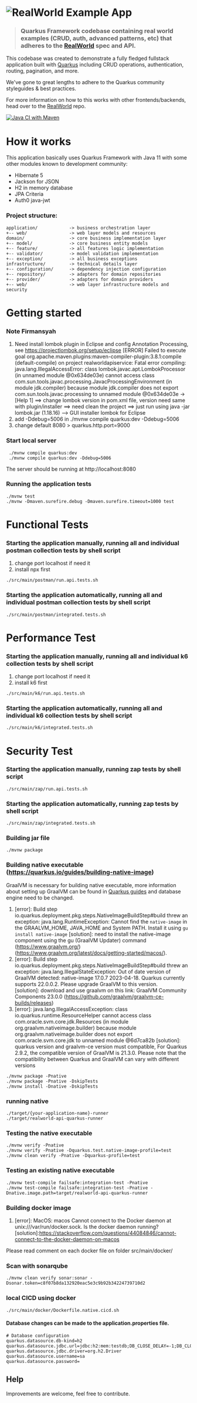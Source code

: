 # ![RealWorld Example App](quarkus-logo.png)

> ### Quarkus Framework codebase containing real world examples (CRUD, auth, advanced patterns, etc) that adheres to the [RealWorld](https://github.com/gothinkster/realworld) spec and API.

This codebase was created to demonstrate a fully fledged fullstack application built with [Quarkus](https://quarkus.io/)
including CRUD operations, authentication, routing, pagination, and more.

We've gone to great lengths to adhere to the Quarkus community styleguides & best practices.

For more information on how to this works with other frontends/backends, head over to
the [RealWorld](https://github.com/gothinkster/realworld) repo.

[![Java CI with Maven](https://github.com/diegocamara/realworld-api-quarkus/actions/workflows/maven.yml/badge.svg)](https://github.com/diegocamara/realworld-api-quarkus/actions/workflows/maven.yml)

# How it works

This application basically uses Quarkus Framework with Java 11 with some other modules known to development community:

* Hibernate 5
* Jackson for JSON
* H2 in memory database
* JPA Criteria
* Auth0 java-jwt

### Project structure:

```
application/            -> business orchestration layer
+-- web/                -> web layer models and resources
domain/                 -> core business implementation layer
+-- model/              -> core business entity models
+-- feature/            -> all features logic implementation
+-- validator/          -> model validation implementation 
+-- exception/          -> all business exceptions
infrastructure/         -> technical details layer
+-- configuration/      -> dependency injection configuration
+-- repository/         -> adapters for domain repositories
+-- provider/           -> adapters for domain providers
+-- web/                -> web layer infrastructure models and security
```

# Getting started
### Note Firmansyah 
1. Need install lombok plugin in Eclipse and config Annotation Processing, see https://projectlombok.org/setup/eclipse
[ERROR] Failed to execute goal org.apache.maven.plugins:maven-compiler-plugin:3.8.1:compile (default-compile) on project realworldapiservice: 
Fatal error compiling: java.lang.IllegalAccessError: class lombok.javac.apt.LombokProcessor (in unnamed module @0x634de03e) cannot access class 
com.sun.tools.javac.processing.JavacProcessingEnvironment (in module jdk.compiler) because module jdk.compiler does not export 
com.sun.tools.javac.processing to unnamed module @0x634de03e -> [Help 1]
==> change lombok version in pom.xml file, version need same with plugin/installer
==> need clean the project
==> just run using java -jar lombok.jar (1.18.16) --> GUI installer lombok for Eclipse
2. add -Ddebug=5006 in ./mvnw compile quarkus:dev -Ddebug=5006
3. change default 8080 > quarkus.http.port=9000


### Start local server

```shell
 ./mvnw compile quarkus:dev
 ./mvnw compile quarkus:dev -Ddebug=5006
 ```

The server should be running at http://localhost:8080

### Running the application tests

```shell
./mvnw test 
./mvnw -Dmaven.surefire.debug -Dmaven.surefire.timeout=1000 test
```

# Functional Tests
### Starting the application manually, running all and individual postman collection tests by shell script
1. change port localhost if need it
2. install npx first

```shell
./src/main/postman/run.api.tests.sh
```
### Starting the application automatically, running all and individual postman collection tests by shell script

```shell
./src/main/postman/integrated.tests.sh
```

# Performance Test
### Starting the application manually, running all and individual k6 collection tests by shell script
1. change port localhost if need it
2. install k6 first

```shell
./src/main/k6/run.api.tests.sh
```
### Starting the application automatically, running all and individual k6 collection tests by shell script

```shell
./src/main/k6/integrated.tests.sh
```


# Security Test
### Starting the application manually, running zap tests by shell script

```shell
./src/main/zap/run.api.tests.sh
```
### Starting the application automatically, running zap tests by shell script

```shell
./src/main/zap/integrated.tests.sh
```


### Building jar file

```shell
./mvnw package
```

### Building native executable (https://quarkus.io/guides/building-native-image)

GraalVM is necessary for building native executable, more information about setting up GraalVM can be found
in [Quarkus guides](https://quarkus.io/guides/)
and database engine need to be changed.
1. [error]: Build step io.quarkus.deployment.pkg.steps.NativeImageBuildStep#build threw an exception: java.lang.RuntimeException: Cannot find the `native-image` in the GRAALVM_HOME, JAVA_HOME and System PATH. Install it using `gu install native-image`
   [solution]: need to install the native-image component using the gu (GraalVM Updater) command (https://www.graalvm.org/) (https://www.graalvm.org/latest/docs/getting-started/macos/).
2. [error]: Build step io.quarkus.deployment.pkg.steps.NativeImageBuildStep#build threw an exception: java.lang.IllegalStateException: Out of date version of GraalVM detected: native-image 17.0.7 2023-04-18. Quarkus currently supports 22.0.0.2. Please upgrade GraalVM to this version.             
   [solution]: download and use graalvm on this link: GraalVM Community Components 23.0.0 (https://github.com/graalvm/graalvm-ce-builds/releases)
3. [error]: java.lang.IllegalAccessException: class io.quarkus.runtime.ResourceHelper cannot access class com.oracle.svm.core.jdk.Resources (in module org.graalvm.nativeimage.builder) because module org.graalvm.nativeimage.builder does not export com.oracle.svm.core.jdk to unnamed module @6d7ca82b
   [solution]: quarkus version and graalvm-ce version must compatible, For Quarkus 2.9.2, the compatible version of GraalVM is 21.3.0. Please note that the compatibility between Quarkus and GraalVM can vary with different versions 
```shell
./mvnw package -Pnative
./mvnw package -Pnative -DskipTests
./mvnw install -Dnative -DskipTests
```
### running native 

```shell
./target/{your-application-name}-runner
./target/realworld-api-quarkus-runner
```

### Testing the native executable
```shell
./mvnw verify -Pnative
./mvnw verify -Pnative -Dquarkus.test.native-image-profile=test
./mvnw clean verify -Pnative -Dquarkus-profile=test
```

### Testing an existing native executable
```shell
./mvnw test-compile failsafe:integration-test -Pnative
./mvnw test-compile failsafe:integration-test -Pnative -Dnative.image.path=target/realworld-api-quarkus-runner
```

### Building docker image
1. [error]: MacOS: macos Cannot connect to the Docker daemon at unix:///var/run/docker.sock. Is the docker daemon running?
   [solution]:https://stackoverflow.com/questions/44084846/cannot-connect-to-the-docker-daemon-on-macos

Please read comment on each docker file on folder src/main/docker/

### Scan with sonarqube
```shell
./mvnw clean verify sonar:sonar -Dsonar.token=c8f07b8da132920eac5e3c9b92b34224739710d2
```

### local CICD using docker
```shell
./src/main/docker/Dockerfile.native.cicd.sh
```

#### Database changes can be made to the application.properties file.

```properties
# Database configuration
quarkus.datasource.db-kind=h2
quarkus.datasource.jdbc.url=jdbc:h2:mem:testdb;DB_CLOSE_DELAY=-1;DB_CLOSE_ON_EXIT=FALSE
quarkus.datasource.jdbc.driver=org.h2.Driver
quarkus.datasource.username=sa
quarkus.datasource.password=
```

## Help

Improvements are welcome, feel free to contribute.
